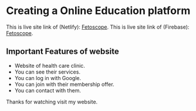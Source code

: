 # Creating a Online Education platform

This is live site link of (Netlify):  [Fetoscope](https://educative.netlify.app/).
This is live site link of (Firebase):  [Fetoscope](https://educative.netlify.app/).

## Important Features of website
<ul>
    <li>Website of health care clinic.</li>
    <li>You can see their services.</li>
    <li>You can log in with Google.</li>
    <li>You can join with their membership offer.</li>
    <li>You can contact with them.</li>
</ul>

Thanks for watching visit my website.